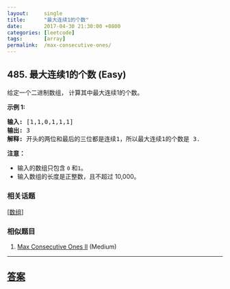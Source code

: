 ```yaml
---
layout:     single
title:      "最大连续1的个数"
date:       2017-04-30 21:30:00 +0800
categories: [leetcode]
tags:       [array]
permalink:  /max-consecutive-ones/
---
```


## 485. 最大连续1的个数 (Easy)

<p>给定一个二进制数组， 计算其中最大连续1的个数。</p>

<p><strong>示例 1:</strong></p>

<pre>
<strong>输入:</strong> [1,1,0,1,1,1]
<strong>输出:</strong> 3
<strong>解释:</strong> 开头的两位和最后的三位都是连续1，所以最大连续1的个数是 3.
</pre>

<p><strong>注意：</strong></p>

<ul>
	<li>输入的数组只包含&nbsp;<code>0</code> 和<code>1</code>。</li>
	<li>输入数组的长度是正整数，且不超过 10,000。</li>
</ul>

### 相关话题
  [[数组](https://github.com/openset/leetcode/tree/master/tag/array/README.md)]

### 相似题目
  1. [Max Consecutive Ones II](/max-consecutive-ones-ii) (Medium)

---

## [答案](https://github.com/openset/leetcode/tree/master/problems/max-consecutive-ones)
